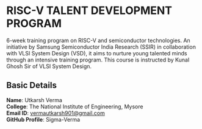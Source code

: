 # RISC-V TALENT DEVELOPMENT PROGRAM

6-week training program on RISC-V and semiconductor technologies. An initiative by Samsung Semiconductor India Research (SSIR) in collaboration with VLSI System Design (VSD), it aims to nurture young talented minds through an intensive training program. This course is instructed by Kunal Ghosh Sir of VLSI System Design.


## Basic Details

**Name**: Utkarsh Verma  
**College**: The National Institute of Engineering, Mysore  
**Email ID**: vermautkarsh901@gmail.com  
**GitHub Profile**: Sigma-Verma  
